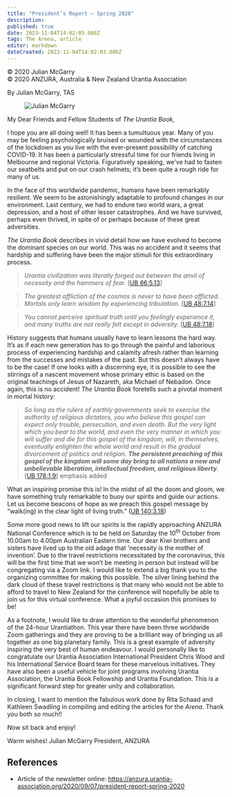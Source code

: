 ```yaml
---
title: "President’s Report – Spring 2020"
description: 
published: true
date: 2023-11-04T14:02:03.086Z
tags: The Arena, article
editor: markdown
dateCreated: 2023-11-04T14:02:03.086Z
---
```


<p class="v-card v-sheet theme--light gray lighten-3 px-2">© 2020 Julian McGarry<br>© 2020 ANZURA, Australia & New Zealand Urantia Association</p>

By Julian McGarry, TAS

<figure id="Figure_1" class="image urantiapedia image-style-align-left">
<img src="/image/article/The_Arena/Julian-3-150x150.jpg" alt="Julian McGarry">
</figure>

My Dear Friends and Fellow Students of _The Urantia Book_,

I hope you are all doing well! It has been a tumultuous year. Many of you may be feeling psychologically bruised or wounded with the circumstances of the lockdown as you live with the ever-present possibility of catching COVID-19. It has been a particularly stressful time for our friends living in Melbourne and regional Victoria. Figuratively speaking, we’ve had to fasten our seatbelts and put on our crash helmets; it’s been quite a rough ride for many of us.

In the face of this worldwide pandemic, humans have been remarkably resilient. We seem to be astonishingly adaptable to profound changes in our environment. Last century, we had to endure two world wars, a great depression, and a host of other lesser catastrophes. And we have survived, perhaps even thrived, in spite of or perhaps because of these great adversities.

_The Urantia Book_ describes in vivid detail how we have evolved to become the dominant species on our world. This was no accident and it seems that hardship and suffering have been the major stimuli for this extraordinary process.
<br style="clear:both;"/>

> _Urantia civilization was literally forged out between the anvil of necessity and the hammers of fear._ [[UB 66:5.13](/en/The_Urantia_Book/66#p5_13)]

> _The greatest affliction of the cosmos is never to have been afflicted. Mortals only learn wisdom by experiencing tribulation._ [[UB 48:7.14](/en/The_Urantia_Book/48#p7_14)]

> _You cannot perceive spiritual truth until you feelingly experience it, and many truths are not really felt except in adversity._ [[UB 48:7.18](/en/The_Urantia_Book/48#p7_18)]

History suggests that humans usually have to learn lessons the hard way. It’s as if each new generation has to go through the painful and laborious process of experiencing hardship and calamity afresh rather than learning from the successes and mistakes of the past. But this doesn’t always have to be the case! If one looks with a discerning eye, it is possible to see the stirrings of a nascent movement whose primary ethic is based on the original teachings of Jesus of Nazareth, aka Michael of Nebadon. Once again, this is no accident! _The Urantia Book_ foretells such a pivotal moment in mortal history:

> _So long as the rulers of earthly governments seek to exercise the authority of religious dictators, you who believe this gospel can expect only trouble, persecution, and even death. But the very light which you bear to the world, and even the very manner in which you will suffer and die for this gospel of the kingdom, will, in themselves, eventually enlighten the whole world and result in the gradual divorcement of politics and religion. **The persistent preaching of this gospel of the kingdom will some day bring to all nations a new and unbelievable liberation, intellectual freedom, and religious liberty**._ [[UB 178:1.9](/en/The_Urantia_Book/178#p1_9)] emphasis added

What an inspiring promise this is! In the midst of all the doom and gloom, we have something truly remarkable to buoy our spirits and guide our actions. Let us become beacons of hope as we preach this gospel message by “walk(ing) in the clear light of living truth.” ([UB 140:3.18](/en/The_Urantia_Book/140#p3_18))

Some more good news to lift our spirits is the rapidly approaching ANZURA National Conference which is to be held on Saturday the 10<sup>th</sup> October from 10.00am to 4.00pm Australian Eastern time. Our dear Kiwi brothers and sisters have lived up to the old adage that ‘necessity is the mother of invention’. Due to the travel restrictions necessitated by the coronavirus, this will be the first time that we won’t be meeting in person but instead will be congregating via a Zoom link. I would like to extend a big thank you to the organizing committee for making this possible. The silver lining behind the dark cloud of these travel restrictions is that many who would not be able to afford to travel to New Zealand for the conference will hopefully be able to join us for this virtual conference. What a joyful occasion this promises to be!

As a footnote, I would like to draw attention to the wonderful phenomenon of the 24-hour Urantiathon. This year there have been three worldwide Zoom gatherings and they are proving to be a brilliant way of bringing us all together as one big planetary family. This is a great example of adversity inspiring the very best of human endeavour. I would personally like to congratulate our Urantia Association International President Chris Wood and his International Service Board team for these marvelous initiatives. They have also been a useful vehicle for joint programs involving Urantia Association, the Urantia Book Fellowship and Urantia Foundation. This is a significant forward step for greater unity and collaboration.

In closing, I want to mention the fabulous work done by Rita Schaad and Kathleen Swadling in compiling and editing the articles for the _Arena_. Thank you both so much!!

Now sit back and enjoy!

Warm wishes!
Julian McGarry
President, ANZURA

## References

- Article of the newsletter online: https://anzura.urantia-association.org/2020/09/07/president-report-spring-2020